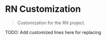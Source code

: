 # RN Customization
> Customization for the RN project.

TODO: Add customized lines here for replacing
